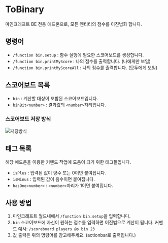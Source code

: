 # ToBinary
마인크래프트 BE 전용 애드온으로, 모든 엔티티의 점수를 이진법화 합니다.

## 명령어
- `/function bin.setup` : 함수 실행에 필요한 스코어보드를 생성합니다.
- `/function bin.printMyScore` : 나의 점수를 출력합니다. (나에게만 보임)
- `/function bin.printMyScoreAll` : 나의 점수를 출력합니다. (모두에게 보임)

## 스코어보드 목록
- `bin` : 계산할 대상이 포함된 스코어보드입니다.
- `binBit<number>` : 결과값의 `<number>`자리입니다.
  
### 스코어보드 저장 방식
![저장방식](https://user-images.githubusercontent.com/84027019/120663384-ef28e180-c4c4-11eb-92fd-01d948c08ab2.png)
  
## 태그 목록
해당 애드온을 이용한 커맨드 작업에 도움이 되기 위한 태그들입니다.

- `isPlus` : 입력된 값이 양수 또는 0이면 붙여집니다.
- `isMinus` : 입력된 값이 음수이면 붙여집니다.
- `hasOne<number>` : `<number>`자리가 1이면 붙여집니다.
  
## 사용 방법
1. 마인크래프트 월드내에서 `/function bin.setup`을 입력합니다.
2. `bin` 스코어보드에 자신이 원하는 점수를 입력하면 이진법으로 계산이 됩니다.
커맨드 예시: `/scoreboard players @s bin 23`
3. 값 출력은 위의 명령어를 참고해주세요. (actionbar로 출력됩니다.)
